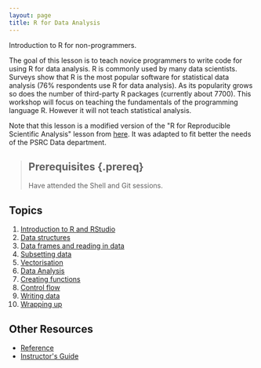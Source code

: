 ```yaml
---
layout: page
title: R for Data Analysis
---
```


Introduction to R for non-programmers.

The goal of this lesson is to teach novice programmers to write code
for using R for data analysis. R is commonly used by many data scientists. Surveys show that R is the most popular 
software for statistical data analysis (76\% respondents use R for data analysis). As its popularity grows 
so does the number of third-party R packages (currently about 7700). 
This workshop will focus on teaching the fundamentals of the 
programming language R. However it will not teach statistical analysis.

Note that this lesson is a modified version of the "R for Reproducible Scientific Analysis" lesson from
[here](http://software-carpentry.org/lessons.html). It was adapted to fit better the needs of the PSRC Data department. 


> ## Prerequisites {.prereq}
>
> Have attended the Shell and Git sessions.
>

## Topics

1.  [Introduction to R and RStudio](01-rstudio-intro.html)
2.  [Data structures](02-data-structures-part1.html)
3.  [Data frames and reading in data](03-data-structures-part2.html)
4.  [Subsetting data](04-data-subsetting.html)
5.  [Vectorisation](05-vectorisation.html)
6.  [Data Analysis](06-data-analysis.html)
7.  [Creating functions](07-functions.html)
10. [Control flow](10-control-flow.html)
11. [Writing data](11-writing-data.html)
15. [Wrapping up](15-wrap-up.html)


## Other Resources

*   [Reference](reference.html)
*   [Instructor's Guide](instructors.html)
